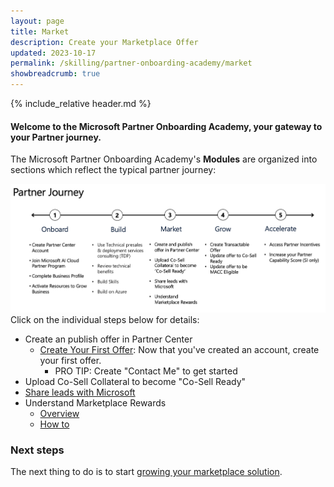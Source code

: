 ```yaml
---
layout: page
title: Market
description: Create your Marketplace Offer
updated: 2023-10-17
permalink: /skilling/partner-onboarding-academy/market
showbreadcrumb: true
---
```

{% include_relative header.md %}

#### Welcome to the Microsoft Partner Onboarding Academy, your gateway to your Partner journey. 

The Microsoft Partner Onboarding Academy's **Modules** are organized into sections which reflect the typical partner journey:

![](../../../assets/partner-onboarding/partner-journey.png)
Click on the individual steps below for details:

- Create an publish offer in Partner Center
  - [Create Your First Offer](/PartnerResources/skilling/partner-onboarding-academy/create-offer): Now that you've created an account, create your first offer.
    - PRO TIP: Create "Contact Me" to get started
- Upload Co-Sell Collateral to become "Co-Sell Ready"
- [Share leads with Microsoft](https://learn.microsoft.com/en-us/partner-center/manage-leads)
- Understand Marketplace Rewards
  - [Overview](https://partner.microsoft.com/en-US/solutions/go-to-market#/)
  - [How to](https://learn.microsoft.com/en-us/partner-center/mpn-learn-about-go-to-market-benefits)


### Next steps

The next thing to do is to start [growing your marketplace solution](/PartnerResources/skilling/partner-onboarding-academy/grow).